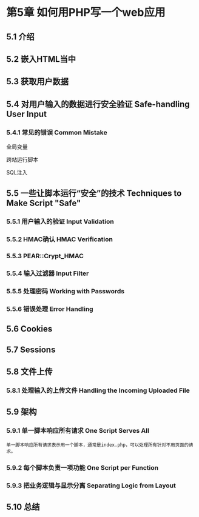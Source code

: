# 第5章 如何用PHP写一个web应用
## 5.1 介绍
## 5.2 嵌入HTML当中
## 5.3 获取用户数据
## 5.4 对用户输入的数据进行安全验证   Safe-handling User Input
### 5.4.1 常见的错误 Common Mistake
全局变量

跨站运行脚本

SQL注入

## 5.5 一些让脚本运行“安全”的技术   Techniques to Make Script "Safe"
### 5.5.1 用户输入的验证   Input Validation
### 5.5.2 HMAC确认    HMAC Verification
### 5.5.3 PEAR::Crypt_HMAC
### 5.5.4 输入过滤器 Input Filter
### 5.5.5 处理密码  Working with Passwords
### 5.5.6 错误处理  Error Handling

## 5.6 Cookies

## 5.7 Sessions

## 5.8 文件上传
### 5.8.1 处理输入的上传文件 Handling the Incoming Uploaded File

## 5.9 架构
### 5.9.1 单一脚本响应所有请求    One Script Serves All
    
    单一脚本响应所有请求表示用一个脚本，通常是index.php，可以处理所有针对不用页面的请求。
    
### 5.9.2 每个脚本负责一项功能    One Script per Function

### 5.9.3 把业务逻辑与显示分离    Separating Logic from Layout

## 5.10 总结
